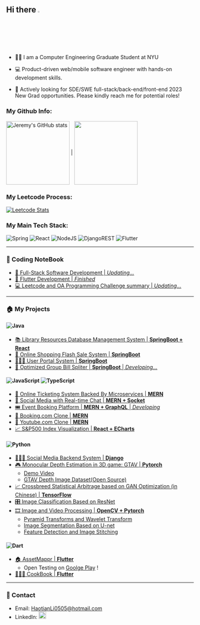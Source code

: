 ## Hi there <img src="https://media.giphy.com/media/hvRJCLFzcasrR4ia7z/giphy.gif" width="2.5%"/>

- 🧑‍🎓 I am a Computer Engineering Graduate Student at NYU

- 💻 Product-driven web/mobile software engineer with hands-on development skills.

- 💼 Actively looking for SDE/SWE full-stack/back-end/front-end 2023 New Grad opportunities. Please kindly reach me for potential roles!


### My Github Info:
<!-- <div style="display: flex; justify-content: space-between; flex-direction: row;">
    <div>
        <a href="https://github.com/anuraghazra/github-readme-stats"><img align="center" src="https://github-readme-stats.vercel.app/api?username=JeremyLi17&theme=radical" alt="Jeremy's GitHub stats" width="40%" height="200px"/></a>
    </div>
    <div>
        <a href="https://github.com/anuraghazra/github-readme-stats"><img align="center" src="https://github-readme-stats.vercel.app/api/top-langs/?username=JeremyLi17&hide_progress=true&theme=radical" width="40%" height="200px"/></a>
    </div>
</div> -->
<a href="https://github.com/anuraghazra/github-readme-stats"><img align="center" src="https://github-readme-stats.vercel.app/api?username=JeremyLi17&theme=radical" alt="Jeremy's GitHub stats" height="170px"/></a> | <a href="https://github.com/anuraghazra/github-readme-stats"><img align="center" src="https://github-readme-stats.vercel.app/api/top-langs/?username=JeremyLi17&theme=radical&hide_progress=true" height="170px"/></a>

### My Leetcode Process:
[![Leetcode Stats](https://leetcode-stats-six.vercel.app/api?username=jeremyli17&theme=dark)](https://leetcode.com/jeremyli17/)

### My Main Tech Stack:
![Spring](https://img.shields.io/badge/spring-%236DB33F.svg?style=for-the-badge&logo=spring&logoColor=white) ![React](https://img.shields.io/badge/react-%2320232a.svg?style=for-the-badge&logo=react&logoColor=%2361DAFB) ![NodeJS](https://img.shields.io/badge/node.js-6DA55F?style=for-the-badge&logo=node.js&logoColor=white) ![DjangoREST](https://img.shields.io/badge/DJANGO-REST-ff1709?style=for-the-badge&logo=django&logoColor=white&color=ff1709&labelColor=gray) ![Flutter](https://img.shields.io/badge/Flutter-%2302569B.svg?style=for-the-badge&logo=Flutter&logoColor=white) 

---
### 📔 Coding NoteBook

- [📔 Full-Stack Software Development | *Updating...*](https://elemental-trollius-a38.notion.site/Full-Stack-Design-9395a3178f554bf8a69bf2acf137c4c8)
- [📙 Flutter Development | *Finished*](https://drive.google.com/file/d/1CX9jmRSuGbB0ohGAQR40-tVOvgXBZakv/view?usp=sharing)
- [💻 Leetcode and OA Programming Challenge summary | *Updating...*](https://www.notion.so/6d4bf7f827f64fe2acef57e7bd2bd09f?v=cbf8119bdf224c55b3f495261b1880c1&pvs=4)

---
### 🏠 My Projects
#### ![Java](https://img.shields.io/badge/java-%23ED8B00.svg?style=for-the-badge&logo=java&logoColor=white)
- [📚 Library Resources Database Management System | **SpringBoot + React**](https://github.com/JeremyLi17/Library_Resources_DB_Management_System)
- [🛒 Online Shopping Flash Sale System | **SpringBoot**](https://github.com/JeremyLi17/Online_SecKill_System)
- [🙋🏻‍♂️ User Portal System | **SpringBoot**](https://github.com/JeremyLi17/UserPortal_System)
- [🧾 Optimized Group Bill Spliter | **SpringBoot** | *Developing...*](https://github.com/JeremyLi17/Bill_Split)


#### ![JavaScript](https://img.shields.io/badge/javascript-%23323330.svg?style=for-the-badge&logo=javascript&logoColor=%23F7DF1E) ![TypeScript](https://img.shields.io/badge/typescript-%23007ACC.svg?style=for-the-badge&logo=typescript&logoColor=white)
- [🎫 Online Ticketing System Backed By Microservices | **MERN**](https://github.com/JeremyLi17/Online_Ticketing_Microservices)
- [💬 Social Media with Real-time Chat | **MERN + Socket**](https://github.com/JeremyLi17/Social_Media_with_RealTime_Online_Chat)
- [🎟️ Event Booking Platform | **MERN + GraphQL** | *Developing*](https://github.com/JeremyLi17/Event-Booking-GraphQL)
- [🏨 Booking.com Clone | **MERN**](https://github.com/JeremyLi17/Booking_System)
- [🎥 Youtube.com Clone | **MERN**](https://github.com/JeremyLi17/Clone_YouTube)
- [📈 S&P500 Index Visualization | **React + ECharts**](https://github.com/JeremyLi17/SP500_OHLC_Visualization)


#### ![Python](https://img.shields.io/badge/python-3670A0?style=for-the-badge&logo=python&logoColor=ffdd54)
- [🧑🏻‍💼 Social Media Backend System | **Django**](https://github.com/JeremyLi17/Social-Media-Backend-System)
- [🎮 Monocular Depth Estimation in 3D game: GTAV | **Pytorch**](https://drive.google.com/file/d/186CO0Hr6ntT5zQ6TCEz-Xnb9Y7u15iex/view?usp=sharing)
  - [Demo Video](https://youtube.com/shorts/JJqnTYTIdRE)
  - [GTAV Depth Image Dataset(Open Source)](https://drive.google.com/file/d/15RsHsYQ3iXJw3sAFx4TMkjWzkjH2leA2/view?usp=sharing)
- [📈 Crossbreed Statistical Arbitrage based on GAN Optimization (in Chinese) | **TensorFlow**](https://drive.google.com/file/d/1P_lwB6mCoxfhs5YtSsRtyAvJhKla8t1B/view?usp=sharing)
- [🎛️ Image Classification Based on ResNet](https://github.com/JeremyLi17/ResNet_Image_Classification_Model)
- [🎞️ Image and Video Processing | **OpenCV + Pytorch**](https://github.com/JeremyLi17/Image_and_Video_Processing)
  - [Pyramid Transforms and Wavelet Transform](https://github.com/JeremyLi17/Image_and_Video_Processing/blob/main/Pyramid_Transforms.ipynb)
  - [Image Segmentation Based on U-net](https://github.com/JeremyLi17/Image_and_Video_Processing/blob/main/U-net_for_image_segmentation.ipynb)
  - [Feature Detection and Image Stitching](https://github.com/JeremyLi17/Image_and_Video_Processing/blob/main/Feature_Detection_and_Image_Stitching.ipynb)


#### ![Dart](https://img.shields.io/badge/dart-%230175C2.svg?style=for-the-badge&logo=dart&logoColor=white)
- [🏠 AssetMappr | **Flutter**](https://github.com/annawangkkk/AssetMappr-Mobile-APP)
  - Open Testing on [Goolge Play](https://play.google.com/store/apps/details?id=com.assetmappr.asset_mappr) !
- [🧑🏻‍🍳 CookBook | **Flutter**](https://github.com/JeremyLi17/Favorite_Food)

---
### 📇 Contact
- Email: HaotianLi0505@hotmail.com
- LinkedIn: [<img src="https://img.shields.io/badge/linkedin-%230077B5.svg?style=for-the-badge&logo=linkedin&logoColor=white" justify-content="center" height="20px">](https://www.linkedin.com/in/haotian-li-596a6a247/)